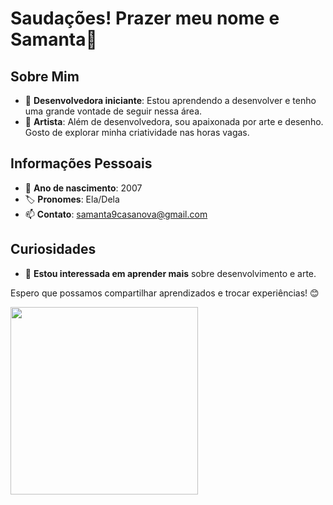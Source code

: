 # Saudações! Prazer meu nome e Samanta👋

## Sobre Mim
- 🌱 **Desenvolvedora iniciante**: Estou aprendendo a desenvolver e tenho uma grande vontade de seguir nessa área.
- 🎨 **Artista**: Além de desenvolvedora, sou apaixonada por arte e desenho. Gosto de explorar minha criatividade nas horas vagas.

## Informações Pessoais
- 📅 **Ano de nascimento**: 2007
- 🏷️ **Pronomes**: Ela/Dela
- 📫 **Contato**: samanta9casanova@gmail.com

## Curiosidades
- 👀 **Estou interessada em aprender mais** sobre desenvolvimento e arte.

Espero que possamos compartilhar aprendizados e trocar experiências! 😊

<img loading="lazy" width="300px" height="300px" src=![converted_image](https://github.com/user-attachments/assets/9fa697f4-f72d-4ac5-9e55-b0f8366d477a)/>


<!---
SamantaCasanova/SamantaCasanova is a ✨ special ✨ repository because its `README.md` (this file) appears on your GitHub profile.
You can click the Preview link to take a look at your changes.
--->
